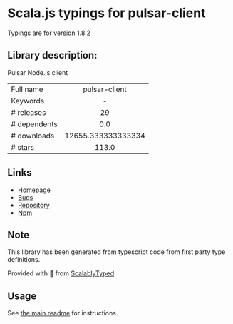 
# Scala.js typings for pulsar-client

Typings are for version 1.8.2

## Library description:
Pulsar Node.js client

|                    |                 |
| ------------------ | :-------------: |
| Full name          | pulsar-client |
| Keywords           | - |
| # releases         | 29 |
| # dependents       | 0.0 |
| # downloads        | 12655.333333333334 |
| # stars            | 113.0 |

## Links
- [Homepage](https://pulsar.apache.org/docs/en/client-libraries-node)
- [Bugs](https://github.com/apache/pulsar-client-node/issues)
- [Repository](https://github.com/apache/pulsar-client-node)
- [Npm](https://www.npmjs.com/package/pulsar-client)
    


## Note
This library has been generated from typescript code from first party type definitions.

Provided with :purple_heart: from [ScalablyTyped](https://github.com/oyvindberg/ScalablyTyped)

## Usage
See [the main readme](../../readme.md) for instructions.


